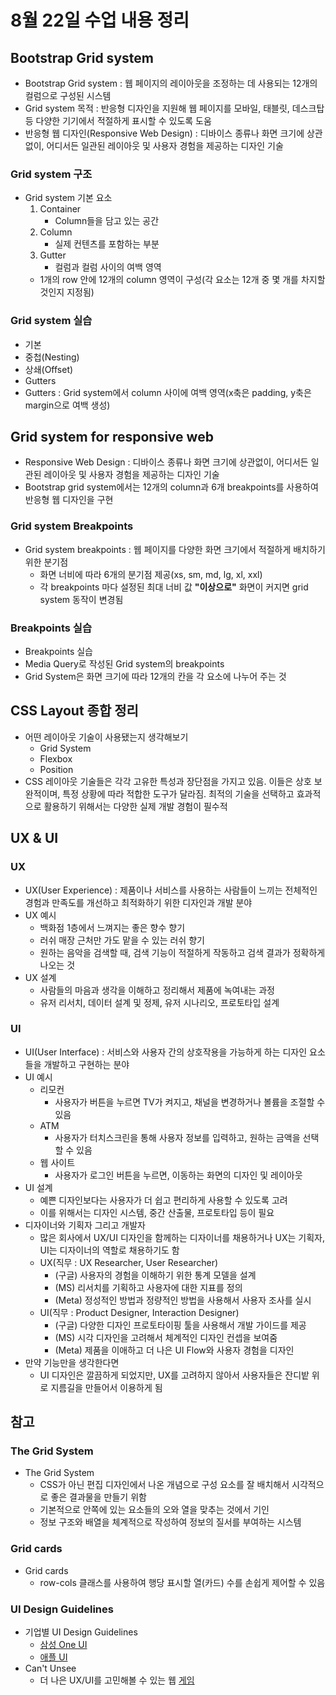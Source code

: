 # 8월 22일 수업 내용 정리
## Bootstrap Grid system
- Bootstrap Grid system : 웹 페이지의 레이아웃을 조정하는 데 사용되는 12개의 컬럼으로 구성된 시스템
- Grid system 목적 : 반응형 디자인을 지원해 웹 페이지를 모바일, 태블릿, 데스크탑 등 다양한 기기에서 적절하게 표시할 수 있도록 도움
- 반응형 웹 디자인(Responsive Web Design) : 디바이스 종류나 화면 크기에 상관없이, 어디서든 일관된 레이아웃 및 사용자 경험을 제공하는 디자인 기술

### Grid system 구조
- Grid system 기본 요소
    1. Container
        - Column들을 담고 있는 공간
    2. Column
        - 실제 컨텐츠를 포함하는 부분
    3. Gutter
        - 컬럼과 컬럼 사이의 여백 영역
    - 1개의 row 안에 12개의 column 영역이 구성(각 요소는 12개 중 몇 개를 차지할 것인지 지정됨)

### Grid system 실습
- 기본
- 중첩(Nesting)
- 상쇄(Offset)
- Gutters
- Gutters : Grid system에서 column 사이에 여백 영역(x축은 padding, y축은 margin으로 여백 생성)

## Grid system for responsive web
- Responsive Web Design : 디바이스 종류나 화면 크기에 상관없이, 어디서든 일관된 레이아웃 및 사용자 경험을 제공하는 디자인 기술
- Bootstrap grid system에서는 12개의 column과 6개 breakpoints를 사용하여 반응형 웹 디자인을 구현

### Grid system Breakpoints
- Grid system breakpoints : 웹 페이지를 다양한 화면 크기에서 적절하게 배치하기 위한 분기점
    - 화면 너비에 따라 6개의 분기점 제공(xs, sm, md, lg, xl, xxl)
    - 각 breakpoints 마다 설정된 최대 너비 값 **"이상으로"** 화면이 커지면 grid system 동작이 변경됨

### Breakpoints 실습
- Breakpoints 실습
- Media Query로 작성된 Grid system의 breakpoints
- Grid System은 화면 크기에 따라 12개의 칸을 각 요소에 나누어 주는 것

## CSS Layout 종합 정리
- 어떤 레이아웃 기술이 사용됐는지 생각해보기
    - Grid System
    - Flexbox
    - Position
- CSS 레이아웃 기술들은 각각 고유한 특성과 장단점을 가지고 있음. 이들은 상호 보완적이며, 특정 상황에 따라 적합한 도구가 달라짐. 최적의 기술을 선택하고 효과적으로 활용하기 위해서는 다양한 실제 개발 경험이 필수적


## UX & UI
### UX
- UX(User Experience) : 제품이나 서비스를 사용하는 사람들이 느끼는 전체적인 경험과 만족도를 개선하고 최적화하기 위한 디자인과 개발 분야
- UX 예시
    - 백화점 1층에서 느껴지는 좋은 향수 향기
    - 러쉬 매장 근처만 가도 맡을 수 있는 러쉬 향기
    - 원하는 음악을 검색할 때, 검색 기능이 적절하게 작동하고 검색 결과가 정확하게 나오는 것
- UX 설계
    - 사람들의 마음과 생각을 이해하고 정리해서 제품에 녹여내는 과정
    - 유저 리서치, 데이터 설계 및 정제, 유저 시나리오, 프로토타입 설계
### UI
- UI(User Interface) : 서비스와 사용자 간의 상호작용을 가능하게 하는 디자인 요소들을 개발하고 구현하는 분야
- UI 예시
    - 리모컨
        - 사용자가 버튼을 누르면 TV가 켜지고, 채널을 변경하거나 볼륨을 조절할 수 있음
    - ATM
        - 사용자가 터치스크린을 통해 사용자 정보를 입력하고, 원하는 금액을 선택할 수 있음
    - 웹 사이트
        - 사용자가 로그인 버튼을 누르면, 이동하는 화면의 디자인 및 레이아웃
- UI 설계
    - 예쁜 디자인보다는 사용자가 더 쉽고 편리하게 사용할 수 있도록 고려
    - 이를 위해서는 디자인 시스템, 중간 산출물, 프로토타입 등이 필요
- 디자이너와 기획자 그리고 개발자
    - 많은 회사에서 UX/UI 디자인을 함께하는 디자이너를 채용하거나 UX는 기획자, UI는 디자이너의 역할로 채용하기도 함
    - UX(직무 : UX Researcher, User Researcher)
        - (구글) 사용자의 경험을 이해하기 위한 통계 모델을 설계
        - (MS) 리서치를 기획하고 사용자에 대한 지표를 정의
        - (Meta) 정성적인 방법과 정량적인 방법을 사용해서 사용자 조사를 실시
    - UI(직무 : Product Designer, Interaction Designer)
        - (구글) 다양한 디자인 프로토타이핑 툴을 사용해서 개발 가이드를 제공
        - (MS) 시각 디자인을 고려해서 체계적인 디자인 컨셉을 보여줌
        - (Meta) 제품을 이애하고 더 나은 UI Flow와 사용자 경험을 디자인
- 만약 기능만을 생각한다면
    - UI 디자인은 깔끔하게 되었지만, UX를 고려하지 않아서 사용자들은 잔디밭 위로 지름길을 만들어서 이용하게 됨

## 참고
### The Grid System
- The Grid System
    - CSS가 아닌 편집 디자인에서 나온 개념으로 구성 요소를 잘 배치해서 시각적으로 좋은 결과물을 만들기 위함
    - 기본적으로 안쪽에 있는 요소들의 오와 열을 맞추는 것에서 기인
    - 정보 구조와 배열을 체계적으로 작성하여 정보의 질서를 부여하는 시스템

### Grid cards
- Grid cards
    - row-cols 클래스를 사용하여 행당 표시할 열(카드) 수를 손쉽게 제어할 수 있음

### UI Design Guidelines
- 기업별 UI Design Guidelines
    - [삼성 One UI](https://developer.samsung.com/one-ui)
    - [애플 UI](https://developer.apple.com/design/tips/)
- Can't Unsee
    - 더 나은 UX/UI를 고민해볼 수 있는 웹 [게임](https://cantunsee.space/)